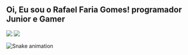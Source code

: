## Oi, Eu sou o Rafael Faria Gomes! programador Junior e Gamer
 
<div> 
<a href="https://www.instagram.com/rafaaa_gomesss/" target="_blank"><img src="https://img.shields.io/badge/-Instagram-%23E4405F?style=for-the-badge&logo=instagram&logoColor=white" target="_blank"></a>
<a href="https://www.linkedin.com/in/rafael-faria-gomes-b69715209/" target="_blank"><img src="https://img.shields.io/badge/-LinkedIn-%230077B5?style=for-the-badge&logo=linkedin&logoColor=white" target="_blank"></a> 
</div>

  ![Snake animation](https://github.com/Gomes-Rafael/Gomes-Rafael)
 
